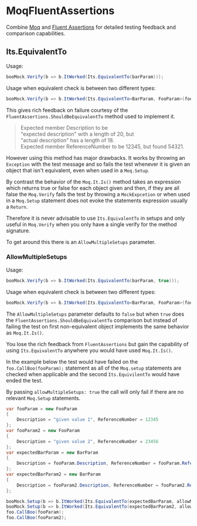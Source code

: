 # MoqFluentAssertions
Combine [Moq](https://github.com/moq/moq) and [Fluent Assertions](https://github.com/fluentassertions/fluentassertions) for detailed testing feedback and comparison capabilities.

## Its.EquivalentTo

Usage:

```csharp
booMock.Verify(b => b.ItWorked(Its.EquivalentTo(barParam)));
```

Usage when equivalent check is between two different types:

```csharp
booMock.Verify(b => b.ItWorked(Its.EquivalentTo<BarParam, FooParam>(fooParam)));
```

This gives rich feedback on failure courtesy of the `FluentAssertions.ShouldBeEquivalentTo` method used to implement it.

> Expected member Description to be <br>
> "expected description" with a length of 20, but <br>
> "actual description" has a length of 18.<br>
> Expected member ReferenceNumber to be 12345, but found 54321.<br>

However using this method has major drawbacks.  It works by throwing an ```Exception``` with the test message and so fails the test whenever it is given an object that isn't equivalent, even when used in a ```Moq.Setup```.  

By contrast the behavior of the ```Moq.It.Is()``` method takes an expression which returns true or false for each object given and then, if they are all false the ```Moq.Verify``` fails the test by throwing a ```MockExpcetion``` or when used in a ```Moq.Setup``` statement does not evoke the statements expression usually a ```Return```.

Therefore it is never advisable to use `Its.EquivalentTo` in setups and only useful in ```Moq.Verify``` when you only have a single verify for the method signature. 

To get around this there is an ```AllowMultipleSetups``` parameter.

### AllowMultipleSetups

Usage:

```csharp
booMock.Verify(b => b.ItWorked(Its.EquivalentTo(barParam, true)));
```

Usage when equivalent check is between two different types:

```csharp
booMock.Verify(b => b.ItWorked(Its.EquivalentTo<BarParam, FooParam>(fooParam, true)));
```

The  `AllowMultipleSetups` parameter defaults to ```false``` but when ```true``` does the ```FluentAssertions.ShouldBeEquivalentTo``` comparison but instead of failing the test on first non-equivalent object implements the same behavior as ```Moq.It.Is()```.   

You lose the rich feedback from `FluentAssertions` but gain the capability of using `Its.EquivalentTo` anywhere you would have used `Moq.It.Is()`.

In the example below the test would have failed on the `foo.CallBoo(fooParam);` statement as all of the ```Moq.setup``` statements are checked when applicable and the second `Its.EquivilentTo` would have ended the test. 

By passing `allowMultipleSetups: true` the call will only fail if there are no relevant `Moq.Setup` statements.

```c#
var fooParam = new FooParam
{
    Description = "given value 1", ReferenceNumber = 12345
};
var fooParam2 = new FooParam
{
    Description = "given value 2", ReferenceNumber = 23456
};
var expectedBarParam = new BarParam
{
    Description = fooParam.Description, ReferenceNumber = fooParam.ReferenceNumber
};
var expectedBarParam2 = new BarParam
{
    Description = fooParam2.Description, ReferenceNumber = fooParam2.ReferenceNumber
};

booMock.Setup(b => b.ItWorked(Its.EquivalentTo(expectedBarParam, allowMultipleSetups: true)));
booMock.Setup(b => b.ItWorked(Its.EquivalentTo(expectedBarParam2, allowMultipleSetups: true)));
foo.CallBoo(fooParam);
foo.CallBoo(fooParam2);
```

